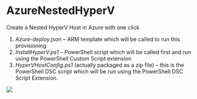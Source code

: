 # AzureNestedHyperV
Create a Nested HyperV Host in Azure with one click

1. *Azure-deploy.json* – ARM template which will be called to run this provisioning
1. *InstallHyperV.ps1* – PowerShell script which will be called first and run using the PowerShell Custom Script extension
1. *HyperVHostConfig.ps1* (actually packaged as a zip file) – this is the PowerShell DSC script which will be run using the PowerShell DSC Script Extension.

<a href="https://portal.azure.com/#create/Microsoft.Template/uri/https%3A%2F%2Fraw.githubusercontent.com%2Fdeltadan%2Fazurenestedhyperv%2Fmaster%2Fazure-deploy.json" target="_blank">
    <img src="http://azuredeploy.net/deploybutton.png"/>
</a>

